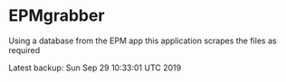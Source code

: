 # EPMgrabber
Using a database from the EPM app this application scrapes the files as required


Latest backup: Sun Sep 29 10:33:01 UTC 2019
